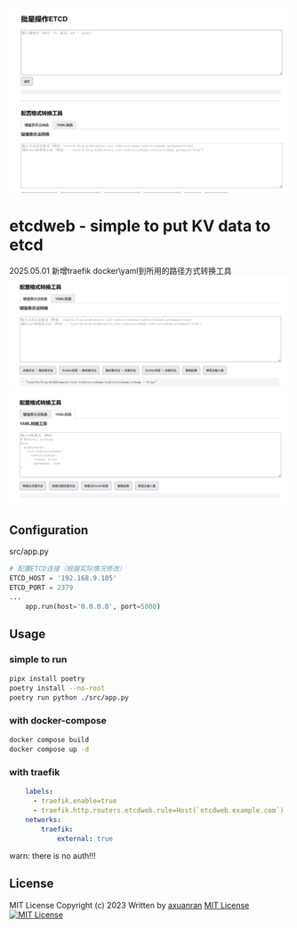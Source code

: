 ![alt text](image.png)

# etcdweb - simple to put KV data to etcd


2025.05.01 新增traefik docker\yaml到所用的路径方式转换工具
![alt text](image02.png)
![alt text](image03.png)

## Configuration

src/app.py
```python
# 配置ETCD连接（根据实际情况修改）
ETCD_HOST = '192.168.9.105'
ETCD_PORT = 2379
...
    app.run(host='0.0.0.0', port=5000)
```

## Usage

### simple to run
```bash
pipx install poetry
poetry install --no-root
poetry run python ./src/app.py
```


### with docker-compose
```bash
docker compose build
docker compose up -d
```
### with traefik

```yml
    labels:
      - traefik.enable=true
      - traefik.http.routers.etcdweb.rule=Host(`etcdweb.example.com`)
    networks:
        traefik:
            external: true
```
warn: there is no auth!!!

## License

MIT License
Copyright (c) 2023
Written by [axuanran](https://github.com/axuanran)
[MIT License](https://github.com/axuanran/etcdweb/blob/main/LICENSE)
[![MIT License](https://img.shields.io/badge/license-MIT-blue.svg)](https://github.com/axuanran/etcdweb/blob/main/LICENSE)